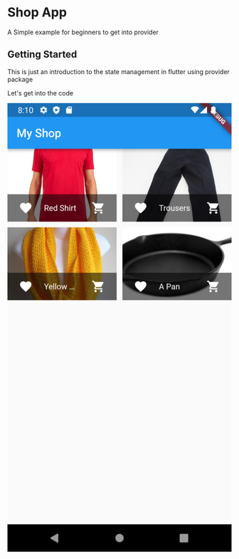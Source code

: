 # Shop App

A Simple example for beginners to get into provider

## Getting Started

This is just an introduction to the state management in flutter using provider package

Let's get into the code

![alt text](https://github.com/devidasm/shopping-app-flutter-provider/blob/min/home.png?raw=true)


